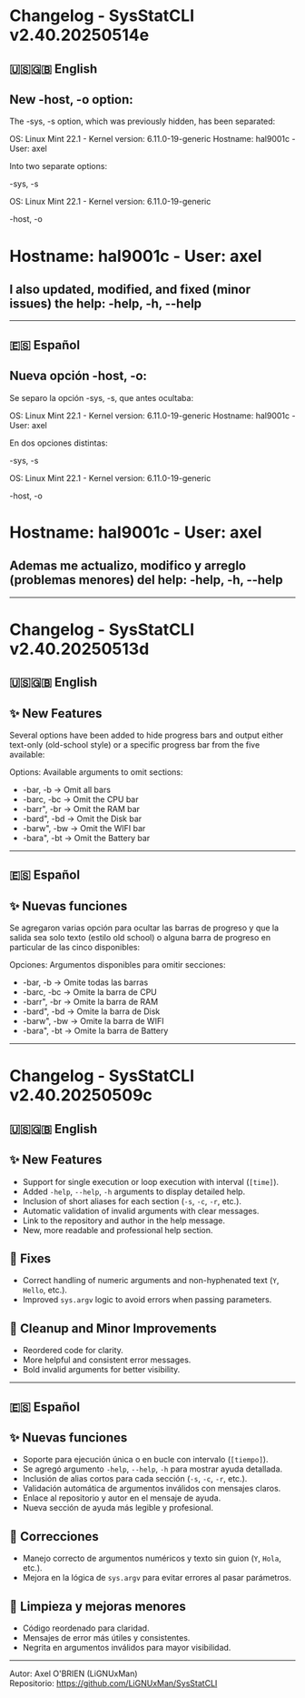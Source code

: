 # Changelog - SysStatCLI v2.40.20250514e

## 🇺🇸🇬🇧 English

## New -host, -o option:

The -sys, -s option, which was previously hidden, has been separated:

OS: Linux Mint 22.1 - Kernel version: 6.11.0-19-generic
Hostname: hal9001c - User: axel

Into two separate options:

-sys, -s

OS: Linux Mint 22.1 - Kernel version: 6.11.0-19-generic

-host, -o

# Hostname: hal9001c - User: axel

## I also updated, modified, and fixed (minor issues) the help: -help, -h, --help

---

## 🇪🇸 Español

## Nueva opción -host, -o:

Se separo la opción -sys, -s, que antes ocultaba:

OS: Linux Mint 22.1 - Kernel version: 6.11.0-19-generic
Hostname: hal9001c - User: axel

En dos opciones distintas:

-sys, -s

OS: Linux Mint 22.1 - Kernel version: 6.11.0-19-generic

-host, -o

# Hostname: hal9001c - User: axel

## Ademas me actualizo, modifico y arreglo (problemas menores) del help: -help, -h, --help

---

# Changelog - SysStatCLI v2.40.20250513d

## 🇺🇸🇬🇧 English

## ✨ New Features
Several options have been added to hide progress bars and output either text-only (old-school style) or a specific progress bar from the five available:

Options: Available arguments to omit sections:
- -bar, -b → Omit all bars
- -barc, -bc → Omit the CPU bar
- -barr", -br → Omit the RAM bar
- -bard", -bd → Omit the Disk bar
- -barw", -bw → Omit the WIFI bar
- -bara", -bt → Omit the Battery bar

---

## 🇪🇸 Español

## ✨ Nuevas funciones
Se agregaron varias opción para ocultar las barras de progreso y que la salida sea solo texto (estilo old school) o alguna barra de progreso en particular de las cinco disponibles:

Opciones: Argumentos disponibles para omitir secciones:
- -bar, -b → Omite todas las barras
- -barc, -bc → Omite la barra de CPU
- -barr", -br → Omite la barra de RAM
- -bard", -bd → Omite la barra de Disk
- -barw", -bw → Omite la barra de WIFI
- -bara", -bt → Omite la barra de Battery

---

# Changelog - SysStatCLI v2.40.20250509c

## 🇺🇸🇬🇧 English

## ✨ New Features
- Support for single execution or loop execution with interval (`[time]`).
- Added `-help`, `--help`, `-h` arguments to display detailed help.
- Inclusion of short aliases for each section (`-s`, `-c`, `-r`, etc.).
- Automatic validation of invalid arguments with clear messages.
- Link to the repository and author in the help message.
- New, more readable and professional help section.

## 🐞 Fixes
- Correct handling of numeric arguments and non-hyphenated text (`Y`, `Hello`, etc.).
- Improved `sys.argv` logic to avoid errors when passing parameters.

## 🧹 Cleanup and Minor Improvements
- Reordered code for clarity.
- More helpful and consistent error messages.
- Bold invalid arguments for better visibility.

---

## 🇪🇸 Español

## ✨ Nuevas funciones
- Soporte para ejecución única o en bucle con intervalo (`[tiempo]`).
- Se agregó argumento `-help`, `--help`, `-h` para mostrar ayuda detallada.
- Inclusión de alias cortos para cada sección (`-s`, `-c`, `-r`, etc.).
- Validación automática de argumentos inválidos con mensajes claros.
- Enlace al repositorio y autor en el mensaje de ayuda.
- Nueva sección de ayuda más legible y profesional.

## 🐞 Correcciones
- Manejo correcto de argumentos numéricos y texto sin guion (`Y`, `Hola`, etc.).
- Mejora en la lógica de `sys.argv` para evitar errores al pasar parámetros.

## 🧹 Limpieza y mejoras menores
- Código reordenado para claridad.
- Mensajes de error más útiles y consistentes.
- Negrita en argumentos inválidos para mayor visibilidad.

---

Autor: Axel O'BRIEN (LiGNUxMan)  
Repositorio: https://github.com/LiGNUxMan/SysStatCLI


